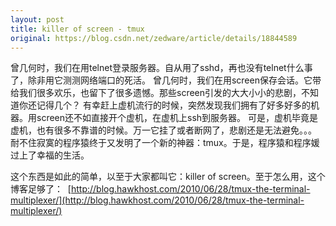 ```yaml
---
layout: post
title: killer of screen - tmux
original: https://blog.csdn.net/zedware/article/details/18844589
---
```

曾几何时，我们在用telnet登录服务器。自从用了sshd，再也没有telnet什么事了，除非用它测测网络端口的死活。
曾几何时，我们在用screen保存会话。它带给我们很多欢乐，也留下了很多遗憾。那些screen引发的大大小小的悲剧，不知道你还记得几个？
有幸赶上虚机流行的时候，突然发现我们拥有了好多好多的机器。用screen还不如直接开个虚机，在虚机上ssh到服务器。
可是，虚机毕竟是虚机，也有很多不靠谱的时候。万一它挂了或者断网了，悲剧还是无法避免。。。
耐不住寂寞的程序猿终于又发明了一个新的神器：tmux。于是，程序猿和程序媛过上了幸福的生活。


这个东西是如此的简单，以至于大家都叫它：killer of screen。至于怎么用，这个博客足够了：
 [http://blog.hawkhost.com/2010/06/28/tmux-the-terminal-multiplexer/](http://blog.hawkhost.com/2010/06/28/tmux-the-terminal-multiplexer/)




